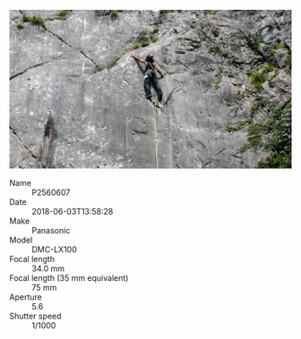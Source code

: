 [![P2560607](/photos/hd/P2560607.jpg)](/photos/full/P2560607.jpg?raw=true)

<dl>
  <dt>Name</dt>
  <dd>P2560607</dd>
  <dt>Date</dt>
  <dd>2018-06-03T13:58:28</dd>
  <dt>Make</dt>
  <dd>Panasonic</dd>
  <dt>Model</dt>
  <dd>DMC-LX100</dd>
  <dt>Focal length</dt>
  <dd>34.0 mm</dd>
  <dt>Focal length (35 mm equivalent)</dt>
  <dd>75 mm</dd>
  <dt>Aperture</dt>
  <dd>5.6</dd>
  <dt>Shutter speed</dt>
  <dd>1/1000</dd>
</dl>
